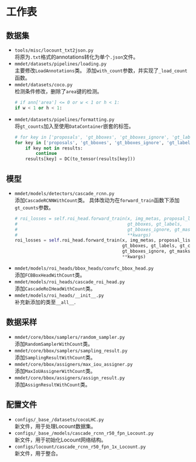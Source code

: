# 工作表
## 数据集
* `tools/misc/locount_txt2json.py`\
  将原为`.txt`格式的annotations转化为单个`.json`文件。
* `mmdet/datasets/pipelines/loading.py`\
  主要修改`LoadAnnotations`类。
  添加`with_count`参数，并实现了`_load_count`函数。
* `mmdet/datasets/coco.py`\
  检测条件修改，删除了`area`键的检测。
  ```Python
  # if ann['area'] <= 0 or w < 1 or h < 1:
  if w < 1 or h < 1:
  ```
* `mmdet/datasets/pipelines/formatting.py`\
  将`gt_counts`加入至使用`DataContainer`嵌套的标签。
  ```Python
  # for key in ['proposals', 'gt_bboxes', 'gt_bboxes_ignore', 'gt_labels']:
  for key in ['proposals', 'gt_bboxes', 'gt_bboxes_ignore', 'gt_labels', 'gt_counts']:
      if key not in results:
          continue
      results[key] = DC(to_tensor(results[key]))
  ```

## 模型
* `mmdet/models/detectors/cascade_rcnn.py`\
  添加`CascadeRCNNWithCount`类。
  具体改动为在`forward_train`函数下添加`gt_counts`参数。
  ```Python
  # roi_losses = self.roi_head.forward_train(x, img_metas, proposal_list,
  #                                          gt_bboxes, gt_labels,
  #                                          gt_bboxes_ignore, gt_masks,
  #                                          **kwargs)
  roi_losses = self.roi_head.forward_train(x, img_metas, proposal_list,
                                           gt_bboxes, gt_labels, gt_counts,
                                           gt_bboxes_ignore, gt_masks,
                                           **kwargs)
  ```
* `mmdet/models/roi_heads/bbox_heads/convfc_bbox_head.py`\
  添加`FCBBoxHeadWithCount`类。
* `mmdet/models/roi_heads/cascade_roi_head.py`\
  添加`CascadeRoIHeadWithCount`类。
* `mmdet/models/roi_heads/__init__.py`\
  补充新添加的类至`__all__`.

## 数据采样
* `mmdet/core/bbox/samplers/random_sampler.py`\
  添加`RandomSamplerWithCount`类。
* `mmdet/core/bbox/samplers/sampling_result.py`\
  添加`SamplingResultWithCount`类。
* `mmdet/core/bbox/assigners/max_iou_assigner.py`\
  添加`MaxIoUAssignerWithCount`类。
* `mmdet/core/bbox/assigners/assign_result.py`\
  添加`AssignResultWithCount`类。

## 配置文件
* `configs/_base_/datasets/cocoLHC.py`\
  新文件，用于处理Locount数据集。
* `configs/_base_/models/cascade_rcnn_r50_fpn_Locount.py`\
  新文件，用于初始化Locount网络结构。
* `configs/locount/cascade_rcnn_r50_fpn_1x_Locount.py`\
  新文件，用于整合。